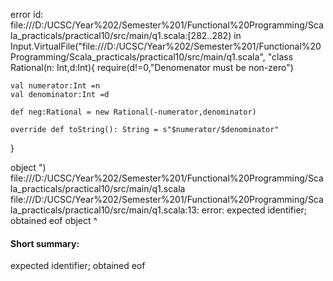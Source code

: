 error id: file:///D:/UCSC/Year%202/Semester%201/Functional%20Programming/Scala_practicals/practical10/src/main/q1.scala:[282..282) in Input.VirtualFile("file:///D:/UCSC/Year%202/Semester%201/Functional%20Programming/Scala_practicals/practical10/src/main/q1.scala", "class Rational(n: Int,d:Int){
    require(d!=0,"Denomenator must be non-zero")

    val numerator:Int =n
    val denominator:Int =d

    def neg:Rational = new Rational(-numerator,denominator)

    override def toString(): String = s"$numerator/$denominator"
}


object ")
file:///D:/UCSC/Year%202/Semester%201/Functional%20Programming/Scala_practicals/practical10/src/main/q1.scala
file:///D:/UCSC/Year%202/Semester%201/Functional%20Programming/Scala_practicals/practical10/src/main/q1.scala:13: error: expected identifier; obtained eof
object 
       ^
#### Short summary: 

expected identifier; obtained eof